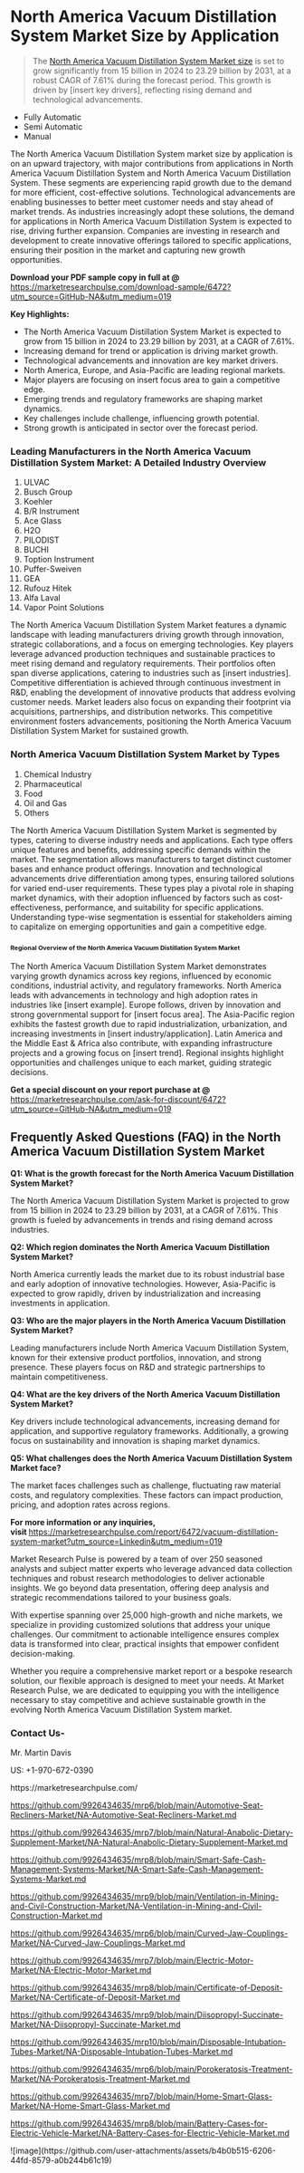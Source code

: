 <h1>North America Vacuum Distillation System Market&nbsp;Size by Application</h1><blockquote><p>The <a href="https://marketresearchpulse.com/download-sample/6472?utm_source=GitHub-NA&amp;utm_medium=019">North America Vacuum Distillation System Market size</a> is set to grow significantly from 15 billion in 2024 to 23.29 billion by 2031, at a robust CAGR of 7.61% during the forecast period. This growth is driven by [insert key drivers], reflecting rising demand and technological advancements.</p></blockquote><ul><li>Fully Automatic<li> Semi Automatic<li> Manual</li></ul><p>The North America Vacuum Distillation System market size by application is on an upward trajectory, with major contributions from applications in North America Vacuum Distillation System and North America Vacuum Distillation System. These segments are experiencing rapid growth due to the demand for more efficient, cost-effective solutions. Technological advancements are enabling businesses to better meet customer needs and stay ahead of market trends. As industries increasingly adopt these solutions, the demand for applications in North America Vacuum Distillation System is expected to rise, driving further expansion. Companies are investing in research and development to create innovative offerings tailored to specific applications, ensuring their position in the market and capturing new growth opportunities.</p><p><strong>Download your PDF sample copy in full at @ </strong><a href="https://marketresearchpulse.com/download-sample/6472?utm_source=GitHub-NA&amp;utm_medium=019">https://marketresearchpulse.com/download-sample/6472?utm_source=GitHub-NA&amp;utm_medium=019</a></p><p><strong>Key Highlights: </strong></p><ul><li>The North America Vacuum Distillation System Market is expected to grow from 15 billion in 2024 to 23.29 billion by 2031, at a CAGR of 7.61%.</li><li>Increasing demand for trend or application is driving market growth.</li><li>Technological advancements and innovation are key market drivers.</li><li>North America, Europe, and Asia-Pacific are leading regional markets.</li><li>Major players are focusing on insert focus area to gain a competitive edge.</li><li>Emerging trends and regulatory frameworks are shaping market dynamics.</li><li>Key challenges include challenge, influencing growth potential.</li><li>Strong growth is anticipated in sector over the forecast period.</li></ul><h3>Leading Manufacturers in the North America Vacuum Distillation System Market: A Detailed Industry Overview</h3><ol><li>ULVAC</li><li>Busch Group</li><li>Koehler</li><li>B/R Instrument</li><li>Ace Glass</li><li>H2O</li><li>PILODIST</li><li>BUCHI</li><li>Toption Instrument</li><li>Puffer-Sweiven</li><li>GEA</li><li>Rufouz Hitek</li><li>Alfa Laval</li><li>Vapor Point Solutions</li></ol><div class="flex max-w-full flex-col flex-grow"><div class="min-h-8 text-message flex w-full flex-col items-end gap-2 whitespace-normal break-words [.text-message+&amp;]:mt-5" dir="auto" data-message-author-role="assistant" data-message-id="fd8432e4-4910-450d-b182-61b7bfb0a01f" data-message-model-slug="gpt-4o"><div class="flex w-full flex-col gap-1 empty:hidden first:pt-[3px]"><div class="markdown prose w-full break-words dark:prose-invert light"><p>The North America Vacuum Distillation System Market features a dynamic landscape with leading manufacturers driving growth through innovation, strategic collaborations, and a focus on emerging technologies. Key players leverage advanced production techniques and sustainable practices to meet rising demand and regulatory requirements. Their portfolios often span diverse applications, catering to industries such as [insert industries]. Competitive differentiation is achieved through continuous investment in R&amp;D, enabling the development of innovative products that address evolving customer needs. Market leaders also focus on expanding their footprint via acquisitions, partnerships, and distribution networks. This competitive environment fosters advancements, positioning the North America Vacuum Distillation System Market for sustained growth.</p></div></div></div></div><h3>North America Vacuum Distillation System Market by Types</h3><ol><li>Chemical Industry<li> Pharmaceutical<li> Food<li> Oil and Gas<li> Others</li></ol><div class="flex max-w-full flex-col flex-grow"><div class="min-h-8 text-message flex w-full flex-col items-end gap-2 whitespace-normal break-words [.text-message+&amp;]:mt-5" dir="auto" data-message-author-role="assistant" data-message-id="084470be-0bb7-4664-bddf-5156b4f41249" data-message-model-slug="gpt-4o-mini"><div class="flex w-full flex-col gap-1 empty:hidden first:pt-[3px]"><div class="markdown prose w-full break-words dark:prose-invert light"><p>The North America Vacuum Distillation System Market is segmented by types, catering to diverse industry needs and applications. Each type offers unique features and benefits, addressing specific demands within the market. The segmentation allows manufacturers to target distinct customer bases and enhance product offerings. Innovation and technological advancements drive differentiation among types, ensuring tailored solutions for varied end-user requirements. These types play a pivotal role in shaping market dynamics, with their adoption influenced by factors such as cost-effectiveness, performance, and suitability for specific applications. Understanding type-wise segmentation is essential for stakeholders aiming to capitalize on emerging opportunities and gain a competitive edge.</p></div></div></div></div><h3><span style="font-size: 11px;">Regional Overview of the North America Vacuum Distillation System Market</span></h3><div class="flex max-w-full flex-col flex-grow"><div class="min-h-8 text-message flex w-full flex-col items-end gap-2 whitespace-normal break-words [.text-message+&amp;]:mt-5" dir="auto" data-message-author-role="assistant" data-message-id="e9038762-ce64-4e30-91c9-9bd413514231" data-message-model-slug="gpt-4o-mini"><div class="flex w-full flex-col gap-1 empty:hidden first:pt-[3px]"><div class="markdown prose w-full break-words dark:prose-invert light"><p>The North America Vacuum Distillation System Market demonstrates varying growth dynamics across key regions, influenced by economic conditions, industrial activity, and regulatory frameworks. North America leads with advancements in technology and high adoption rates in industries like [insert example]. Europe follows, driven by innovation and strong governmental support for [insert focus area]. The Asia-Pacific region exhibits the fastest growth due to rapid industrialization, urbanization, and increasing investments in [insert industry/application]. Latin America and the Middle East &amp; Africa also contribute, with expanding infrastructure projects and a growing focus on [insert trend]. Regional insights highlight opportunities and challenges unique to each market, guiding strategic decisions.</p></div></div></div></div><p><strong>Get a special discount on your report purchase at @ </strong><a href="https://marketresearchpulse.com/ask-for-discount/6472?utm_source=GitHub-NA&amp;utm_medium=019">https://marketresearchpulse.com/ask-for-discount/6472?utm_source=GitHub-NA&amp;utm_medium=019</a></p><h2>Frequently Asked Questions (FAQ) in the North America Vacuum Distillation System Market</h2><p><strong>Q1: What is the growth forecast for the North America Vacuum Distillation System Market?</strong></p><p>The North America Vacuum Distillation System Market is projected to grow from 15 billion in 2024 to 23.29 billion by 2031, at a CAGR of 7.61%. This growth is fueled by advancements in trends and rising demand across industries.</p><p><strong>Q2: Which region dominates the North America Vacuum Distillation System Market?</strong></p><p>North America currently leads the market due to its robust industrial base and early adoption of innovative technologies. However, Asia-Pacific is expected to grow rapidly, driven by industrialization and increasing investments in application.</p><p><strong>Q3: Who are the major players in the North America Vacuum Distillation System Market?</strong></p><p>Leading manufacturers include North America Vacuum Distillation System, known for their extensive product portfolios, innovation, and strong presence. These players focus on R&amp;D and strategic partnerships to maintain competitiveness.</p><p><strong>Q4: What are the key drivers of the North America Vacuum Distillation System Market?</strong></p><p>Key drivers include technological advancements, increasing demand for application, and supportive regulatory frameworks. Additionally, a growing focus on sustainability and innovation is shaping market dynamics.</p><p><strong>Q5: What challenges does the North America Vacuum Distillation System Market face?</strong></p><p>The market faces challenges such as challenge, fluctuating raw material costs, and regulatory complexities. These factors can impact production, pricing, and adoption rates across regions.</p><p><strong>For more information or any inquiries, visit&nbsp;</strong><a href="https://marketresearchpulse.com/report/6472/vacuum-distillation-system-market?utm_source=Linkedin&utm_medium=019">https://marketresearchpulse.com/report/6472/vacuum-distillation-system-market?utm_source=Linkedin&utm_medium=019</a></p><p>Market Research Pulse is powered by a team of over 250 seasoned analysts and subject matter experts who leverage advanced data collection techniques and robust research methodologies to deliver actionable insights. We go beyond data presentation, offering deep analysis and strategic recommendations tailored to your business goals.</p><p>With expertise spanning over 25,000 high-growth and niche markets, we specialize in providing customized solutions that address your unique challenges. Our commitment to actionable intelligence ensures complex data is transformed into clear, practical insights that empower confident decision-making.</p><p>Whether you require a comprehensive market report or a bespoke research solution, our flexible approach is designed to meet your needs. At Market Research Pulse, we are dedicated to equipping you with the intelligence necessary to stay competitive and achieve sustainable growth in the evolving North America Vacuum Distillation System market.</p><h3><strong>Contact Us-</strong></h3><p>Mr. Martin Davis</p><p>US: +1-970-672-0390</p><p>https://marketresearchpulse.com/</p><p><a href="https://github.com/9926434635/mrp6/blob/main/Automotive-Seat-Recliners-Market/NA-Automotive-Seat-Recliners-Market.md">https://github.com/9926434635/mrp6/blob/main/Automotive-Seat-Recliners-Market/NA-Automotive-Seat-Recliners-Market.md</a></p><p><a href="https://github.com/9926434635/mrp7/blob/main/Natural-Anabolic-Dietary-Supplement-Market/NA-Natural-Anabolic-Dietary-Supplement-Market.md">https://github.com/9926434635/mrp7/blob/main/Natural-Anabolic-Dietary-Supplement-Market/NA-Natural-Anabolic-Dietary-Supplement-Market.md</a></p><p><a href="https://github.com/9926434635/mrp8/blob/main/Smart-Safe-Cash-Management-Systems-Market/NA-Smart-Safe-Cash-Management-Systems-Market.md">https://github.com/9926434635/mrp8/blob/main/Smart-Safe-Cash-Management-Systems-Market/NA-Smart-Safe-Cash-Management-Systems-Market.md</a></p><p><a href="https://github.com/9926434635/mrp9/blob/main/Ventilation-in-Mining-and-Civil-Construction-Market/NA-Ventilation-in-Mining-and-Civil-Construction-Market.md">https://github.com/9926434635/mrp9/blob/main/Ventilation-in-Mining-and-Civil-Construction-Market/NA-Ventilation-in-Mining-and-Civil-Construction-Market.md</a></p><p><a href="https://github.com/9926434635/mrp6/blob/main/Curved-Jaw-Couplings-Market/NA-Curved-Jaw-Couplings-Market.md">https://github.com/9926434635/mrp6/blob/main/Curved-Jaw-Couplings-Market/NA-Curved-Jaw-Couplings-Market.md</a></p><p><a href="https://github.com/9926434635/mrp7/blob/main/Electric-Motor-Market/NA-Electric-Motor-Market.md">https://github.com/9926434635/mrp7/blob/main/Electric-Motor-Market/NA-Electric-Motor-Market.md</a></p><p><a href="https://github.com/9926434635/mrp8/blob/main/Certificate-of-Deposit-Market/NA-Certificate-of-Deposit-Market.md">https://github.com/9926434635/mrp8/blob/main/Certificate-of-Deposit-Market/NA-Certificate-of-Deposit-Market.md</a></p><p><a href="https://github.com/9926434635/mrp9/blob/main/Diisopropyl-Succinate-Market/NA-Diisopropyl-Succinate-Market.md">https://github.com/9926434635/mrp9/blob/main/Diisopropyl-Succinate-Market/NA-Diisopropyl-Succinate-Market.md</a></p><p><a href="https://github.com/9926434635/mrp10/blob/main/Disposable-Intubation-Tubes-Market/NA-Disposable-Intubation-Tubes-Market.md">https://github.com/9926434635/mrp10/blob/main/Disposable-Intubation-Tubes-Market/NA-Disposable-Intubation-Tubes-Market.md</a></p><p><a href="https://github.com/9926434635/mrp6/blob/main/Porokeratosis-Treatment-Market/NA-Porokeratosis-Treatment-Market.md">https://github.com/9926434635/mrp6/blob/main/Porokeratosis-Treatment-Market/NA-Porokeratosis-Treatment-Market.md</a></p><p><a href="https://github.com/9926434635/mrp7/blob/main/Home-Smart-Glass-Market/NA-Home-Smart-Glass-Market.md">https://github.com/9926434635/mrp7/blob/main/Home-Smart-Glass-Market/NA-Home-Smart-Glass-Market.md</a></p><p><a href="https://github.com/9926434635/mrp8/blob/main/Battery-Cases-for-Electric-Vehicle-Market/NA-Battery-Cases-for-Electric-Vehicle-Market.md">https://github.com/9926434635/mrp8/blob/main/Battery-Cases-for-Electric-Vehicle-Market/NA-Battery-Cases-for-Electric-Vehicle-Market.md</a></p>
![image](https://github.com/user-attachments/assets/b4b0b515-6206-44fd-8579-a0b244b61c19)
